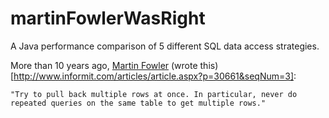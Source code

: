 martinFowlerWasRight
====================

A Java performance comparison of 5 different SQL data access strategies.

More than 10 years ago, [Martin Fowler](http://martinfowler.com/) (wrote this)[http://www.informit.com/articles/article.aspx?p=30661&seqNum=3]:
```
"Try to pull back multiple rows at once. In particular, never do repeated queries on the same table to get multiple rows."
```
